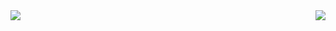 <img align="left" src="https://github-readme-stats.vercel.app/api/top-langs/?username=drinoff&theme=dark" />
<img align="right" src="https://github-readme-stats.vercel.app/api/?username=drinoff&theme=dark" />

  


